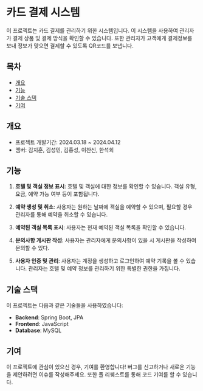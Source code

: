 # 카드 결제 시스템

이 프로젝트는 카드 결제를 관리하기 위한 시스템입니다. 이 시스템을 사용하여 관리자가 결제 상품 및 결제 방식을 확인할 수 있습니다. 또한 관리자가 고객에게 결제정보를 보내 정보가 맞으면 결제할 수 있도록 QR코드를 보냅니다.


## 목차
  - [개요](#개요)
  - [기능](#기능)
  - [기술 스택](#기술-스택)
  - [기여](#기여)


## 개요
- 프로젝트 개발기간: 2024.03.18 ~ 2024.04.12
- 멤버: 김지훈, 김성민, 김홍성, 이찬신, 한석희


## 기능

1. **호텔 및 객실 정보 표시**: 호텔 및 객실에 대한 정보를 확인할 수 있습니다. 객실 유형, 요금, 예약 가능 여부 등이 포함됩니다.

2. **예약 생성 및 취소**: 사용자는 원하는 날짜에 객실을 예약할 수 있으며, 필요할 경우 관리자를 통해 예약을 취소할 수 있습니다.

3. **예약된 객실 목록 표시**: 사용자는 현재 예약된 객실 목록을 확인할 수 있습니다.

4. **문의사항 게시판 작성**: 사용자는 관리자에게 문의사항이 있을 시 게시판을 작성하여 문의할 수 있다.

5. **사용자 인증 및 관리**: 사용자는 계정을 생성하고 로그인하여 예약 기록을 볼 수 있습니다. 관리자는 호텔 및 예약 정보를 관리하기 위한 특별한 권한을 가집니다.


## 기술 스택

이 프로젝트는 다음과 같은 기술들을 사용하였습니다:

- **Backend**: Spring Boot, JPA
- **Frontend**: JavaScript
- **Database**: MySQL


## 기여

이 프로젝트에 관심이 있으신 경우, 기여를 환영합니다! 버그를 신고하거나 새로운 기능을 제안하려면 이슈를 작성해주세요. 또한 풀 리퀘스트를 통해 코드 기여를 할 수 있습니다.
